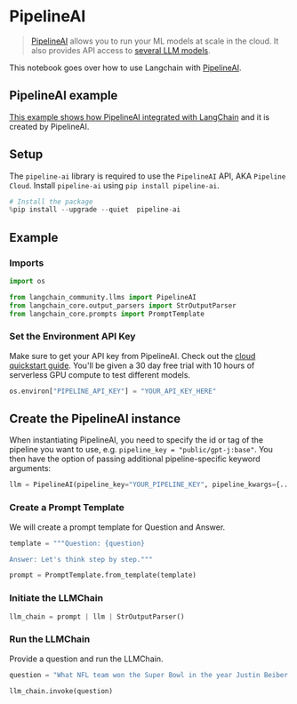 # PipelineAI

>[PipelineAI](https://pipeline.ai) allows you to run your ML models at scale in the cloud. It also provides API access to [several LLM models](https://pipeline.ai).

This notebook goes over how to use Langchain with [PipelineAI](https://docs.pipeline.ai/docs).

## PipelineAI example

[This example shows how PipelineAI integrated with LangChain](https://docs.pipeline.ai/docs/langchain) and it is created by PipelineAI.

## Setup
The `pipeline-ai` library is required to use the `PipelineAI` API, AKA `Pipeline Cloud`. Install `pipeline-ai` using `pip install pipeline-ai`.


```python
# Install the package
%pip install --upgrade --quiet  pipeline-ai
```

## Example

### Imports


```python
import os

from langchain_community.llms import PipelineAI
from langchain_core.output_parsers import StrOutputParser
from langchain_core.prompts import PromptTemplate
```

### Set the Environment API Key
Make sure to get your API key from PipelineAI. Check out the [cloud quickstart guide](https://docs.pipeline.ai/docs/cloud-quickstart). You'll be given a 30 day free trial with 10 hours of serverless GPU compute to test different models.


```python
os.environ["PIPELINE_API_KEY"] = "YOUR_API_KEY_HERE"
```

## Create the PipelineAI instance
When instantiating PipelineAI, you need to specify the id or tag of the pipeline you want to use, e.g. `pipeline_key = "public/gpt-j:base"`. You then have the option of passing additional pipeline-specific keyword arguments:


```python
llm = PipelineAI(pipeline_key="YOUR_PIPELINE_KEY", pipeline_kwargs={...})
```

### Create a Prompt Template
We will create a prompt template for Question and Answer.


```python
template = """Question: {question}

Answer: Let's think step by step."""

prompt = PromptTemplate.from_template(template)
```

### Initiate the LLMChain


```python
llm_chain = prompt | llm | StrOutputParser()
```

### Run the LLMChain
Provide a question and run the LLMChain.


```python
question = "What NFL team won the Super Bowl in the year Justin Beiber was born?"

llm_chain.invoke(question)
```
